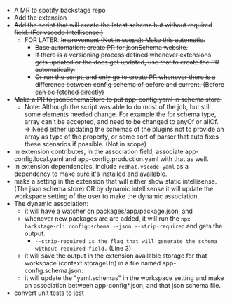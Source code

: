 - A MR to spotify backstage repo
- <strike>Add the extension</strike>
- <strike>Add the script that will create the latest schema but without required field. (For vscode Intellisense.)</strike>
  - FOR LATER: <strike> Improvement (Not in scope): Make this automatic.
    - Base automation: create PR for jsonSchema website.
    - If there is a versioning process defined whenever extensions gets updated or the docs get updated, use that to create the PR automatically.
    - Or run the script, and only go to create PR whenever there is a difference between config schema of before and current. (Before can be fetched directly) </strike>
- <strike>Make a PR to jsonSchemaStore to put app-config.yaml in schema store.</strike>
  - Note: Although the script was able to do most of the job, but still some elements needed change. For example the for schema type, array can't be accepted, and need to be changed to anyOf or allOf. => Need either updating the schemas of the plugins not to provide an array as type of the property, or some sort of parser that auto fixes these scenarios if possible. (Not in scope)
- In extension contributes, in the association field, associate app-config.local.yaml and app-config.production.yaml with that as well.
- In extension dependencies, include `redhat.vscode-yaml` as a dependency to make sure it's installed and available.
- make a setting in the extension that will either show static intellisense. (The json schema store) OR by dynamic intellisense it will update the workspace setting of the user to make the dynamic association.
- The dynamic association:
  - it will have a watcher on packages/app/package.json, and
  - whenever new packages are are added, it will run the `npx backstage-cli config:schema --json --strip-required` and gets the output.
    - `--strip-required is the flag that will generate the schema without required field.` (Line 3)
  - it will save the output in the extension available storage for that workspace (context.storageUri) in a file named app-config.schema.json.
  - it will update the "yaml.schemas" in the workspace setting and make an association between app-config\*.json, and that json schema file.
- convert unit tests to jest
